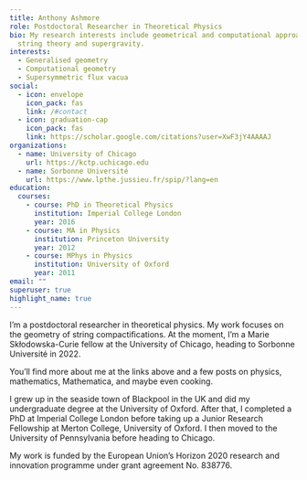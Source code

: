 ```yaml
---
title: Anthony Ashmore
role: Postdoctoral Researcher in Theoretical Physics
bio: My research interests include geometrical and computational approaches to
  string theory and supergravity.
interests:
  - Generalised geometry
  - Computational geometry
  - Supersymmetric flux vacua
social:
  - icon: envelope
    icon_pack: fas
    link: /#contact
  - icon: graduation-cap
    icon_pack: fas
    link: https://scholar.google.com/citations?user=XwF3jY4AAAAJ
organizations:
  - name: University of Chicago
    url: https://kctp.uchicago.edu
  - name: Sorbonne Université
    url: https://www.lpthe.jussieu.fr/spip/?lang=en
education:
  courses:
    - course: PhD in Theoretical Physics
      institution: Imperial College London
      year: 2016
    - course: MA in Physics
      institution: Princeton University
      year: 2012
    - course: MPhys in Physics
      institution: University of Oxford
      year: 2011
email: ""
superuser: true
highlight_name: true
---
```

I’m a postdoctoral researcher in theoretical physics. My work focuses on the geometry of string compactifications. At the moment, I’m a Marie Skłodowska-Curie fellow at the University of Chicago, heading to Sorbonne Université in 2022.

You’ll find more about me at the links above and a few posts on physics, mathematics, Mathematica, and maybe even cooking.

I grew up in the seaside town of Blackpool in the UK and did my undergraduate degree at the University of Oxford. After that, I completed a PhD at Imperial College London before taking up a Junior Research Fellowship at Merton College, University of Oxford. I then moved to the University of Pennsylvania before heading to Chicago.

My work is funded by the European Union’s Horizon 2020 research and innovation programme under grant agreement No. 838776.

<!--- {{< icon name="download" pack="fas" >}} Download my {{< staticref "uploads/CV.pdf" "newtab" >}}resumé{{< /staticref >}}. --->
